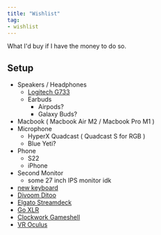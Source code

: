 ```yaml
---
title: "Wishlist"
tag:
- wishlist
---
```


What I'd buy if I have the money to do so.

## Setup
- Speakers / Headphones
	- [Logitech G733](https://www.logitechg.com/en-us/products/gaming-audio/g733-rgb-wireless-headset.981-000942.html)
	- Earbuds
		- Airpods?
		- Galaxy Buds?
-  Macbook ( Macbook Air M2 / Macbook Pro M1 )
- Microphone
	- HyperX Quadcast ( Quadcast S for RGB )
	- Blue Yeti?
-  Phone
	- S22
	- iPhone
- Second Monitor
	- some 27 inch IPS monitor idk
-  [new keyboard](keyboard.md)
- [Divoom Ditoo](https://divoom.com/products/divoom-ditooplus)
- [Elgato Streamdeck](https://www.elgato.com/en)
- [Go XLR](https://www.tc-helicon.com/product.html?modelCode=P0CQK)
-  [Clockwork Gameshell](https://www.clockworkpi.com/gameshell)
-  [VR Oculus](https://store.facebook.com/quest/)
